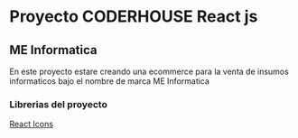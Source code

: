 # Proyecto CODERHOUSE React js

## ME Informatica

En este proyecto estare creando una ecommerce para la venta de insumos informaticos bajo el nombre de marca ME Informatica

### Librerias del proyecto

[React Icons](https://react-icons.github.io/react-icons)
